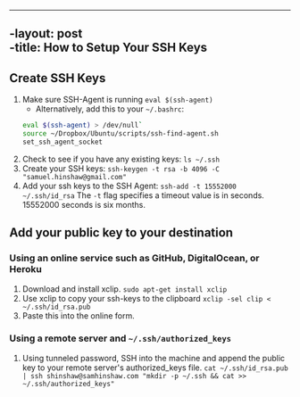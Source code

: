 ----		
 -layout: post	
 -title: How to Setup Your SSH Keys	
----

## Create SSH Keys

1. Make sure SSH-Agent is running `eval $(ssh-agent)`
	+ Alternatively, add this to your `~/.bashrc`:
	```bash
	eval $(ssh-agent) > /dev/null`
	source ~/Dropbox/Ubuntu/scripts/ssh-find-agent.sh
	set_ssh_agent_socket
	```
2. Check to see if you have any existing keys: `ls ~/.ssh`
3. Create your SSH keys: `ssh-keygen -t rsa -b 4096 -C "samuel.hinshaw@gmail.com"`
4. Add your ssh keys to the SSH Agent: `ssh-add -t 15552000 ~/.ssh/id_rsa` The `-t` flag specifies a timeout value is in seconds. 15552000 seconds is six months. 

## Add your public key to your destination

### Using an online service such as GitHub, DigitalOcean, or Heroku

1. Download and install xclip. `sudo apt-get install xclip`
2. Use xclip to copy your ssh-keys to the clipboard `xclip -sel clip < ~/.ssh/id_rsa.pub`
3. Paste this into the online form. 

### Using a remote server and `~/.ssh/authorized_keys`

1. Using tunneled password, SSH into the machine and append the public key to your remote server's authorized_keys file. `cat ~/.ssh/id_rsa.pub | ssh shinshaw@samhinshaw.com "mkdir -p ~/.ssh && cat >> ~/.ssh/authorized_keys"`